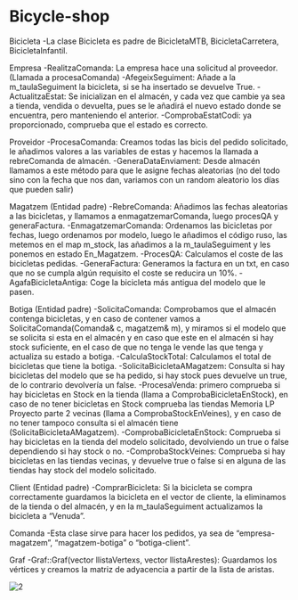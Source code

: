 # Bicycle-shop

Bicicleta
-La clase Bicicleta es padre de BicicletaMTB, BicicletaCarretera, BicicletaInfantil.


Empresa
-RealitzaComanda: La empresa hace una solicitud al proveedor. (Llamada a procesaComanda)
-AfegeixSeguiment: Añade a la m_taulaSeguiment la bicicleta, si se ha insertado se devuelve 
True.
-ActualitzaEstat: Se inicializan en el almacén, y cada vez que cambie ya sea a tienda, vendida o 
devuelta, pues se le añadirá el nuevo estado donde se encuentra, pero manteniendo el 
anterior.
-ComprobaEstatCodi: ya proporcionado, comprueba que el estado es correcto.


Proveidor
-ProcesaComanda: Creamos todas las bicis del pedido solicitado, le añadimos valores a las 
variables de estas y hacemos la llamada a rebreComanda de almacén.
-GeneraDataEnviament: Desde almacén llamamos a este método para que le asigne fechas 
aleatorias (no del todo sino con la fecha que nos dan, variamos con un random aleatorio los 
días que pueden salir)


Magatzem (Entidad padre)
-RebreComanda: Añadimos las fechas aleatorias a las bicicletas, y llamamos a 
enmagatzemarComanda, luego procesQA y generaFactura.
-EnmagatzemarComanda: Ordenamos las bicicletas por fechas, luego ordenamos por modelo, 
luego le añadimos el código ruso, las metemos en el map m_stock, las añadimos a la 
m_taulaSeguiment y les ponemos en estado En_Magatzem.
-ProcesQA: Calculamos el coste de las bicicletas pedidas.
-GeneraFactura: Generamos la factura en un txt, en caso que no se cumpla algún requisito el 
coste se reducira un 10%.
-AgafaBicicletaAntiga: Coge la bicicleta más antigua del modelo que le pasen.


Botiga (Entidad padre)
-SolicitaComanda: Comprobamos que el almacén contenga bicicletas, y en caso de contener 
vamos a SolicitaComanda(Comanda& c, magatzem& m), y miramos si el modelo que se solicita 
si esta en el almacén y en caso que este en el almacén si hay stock suficiente, en el caso de que
no tenga le vende las que tenga y actualiza su estado a botiga.
-CalculaStockTotal: Calculamos el total de bicicletas que tiene la botiga.
-SolicitaBicicletaAMagatzem: Consulta si hay bicicletas del modelo que se ha pedido, si hay 
stock pues devuelve un true, de lo contrario devolvería un false.
-ProcesaVenda: primero comprueba si hay bicicletas en Stock en la tienda (llama a 
ComprobaBicicletaEnStock), en caso de no tener bicicletas en Stock comprueba las tiendas Memoria LP Proyecto parte 2
vecinas (llama a ComprobaStockEnVeines), y en caso de no tener tampoco consulta si el 
almacén tiene (SolicitaBicicletaAMagatzem).
-ComprobaBicicletaEnStock: Comprueba si hay bicicletas en la tienda del modelo solicitado, 
devolviendo un true o false dependiendo si hay stock o no.
-ComprobaStockVeines: Comprueba si hay bicicletas en las tiendas vecinas, y devuelve true o 
false si en alguna de las tiendas hay stock del modelo solicitado.


Client (Entidad padre)
-ComprarBicicleta: Si la bicicleta se compra correctamente guardamos la bicicleta en el vector 
de cliente, la eliminamos de la tienda o del almacén, y en la m_taulaSeguiment actualizamos la 
bicicleta a “Venuda”.


Comanda
-Esta clase sirve para hacer los pedidos, ya sea de “empresa-magatzem”, “magatzem-botiga” o 
“botiga-client”.


Graf
-Graf::Graf(vector llistaVertexs, vector llistaArestes): Guardamos los vértices y creamos la 
matriz de adyacencia a partir de la lista de aristas.

![2](https://user-images.githubusercontent.com/83342143/118343242-0ad54380-b528-11eb-9a40-5c3cd5926844.PNG)


